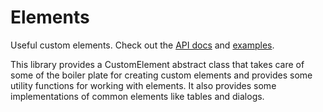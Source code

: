 # Elements
Useful custom elements. Check out the [API docs][API] and [examples][Examples].


[API]: https://tjb346.github.io/Elements/api


[Examples]: https://tjb346.github.io/Elements/examples

This library provides a CustomElement abstract class that takes care of some
of the boiler plate for creating custom elements and provides some utility functions
for working with elements. It also provides some implementations of common elements 
like tables and dialogs. 